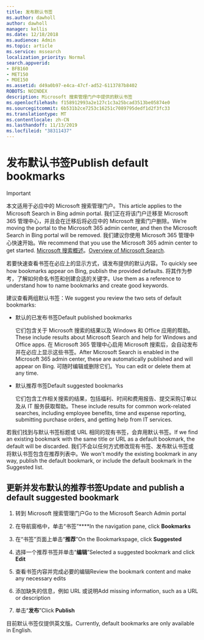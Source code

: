 ```yaml
---
title: 发布默认书签
ms.author: dawholl
author: dawholl
manager: kellis
ms.date: 12/18/2018
ms.audience: Admin
ms.topic: article
ms.service: mssearch
localization_priority: Normal
search.appverid:
- BFB160
- MET150
- MOE150
ms.assetid: d49a0b97-e4ca-47cf-ad52-6113787b8402
ROBOTS: NOINDEX
description: Microsoft 搜索管理门户中提供的默认书签
ms.openlocfilehash: f158912993a2e127c1c3a25bcad3513be05874e0
ms.sourcegitcommit: 6b531b2ce7253c16251c7089795dedf1d2f3fc33
ms.translationtype: MT
ms.contentlocale: zh-CN
ms.lasthandoff: 11/13/2019
ms.locfileid: "38311437"
---
```

# <a name="publish-default-bookmarks"></a><span data-ttu-id="36fa2-103">发布默认书签</span><span class="sxs-lookup"><span data-stu-id="36fa2-103">Publish default bookmarks</span></span>

> [!IMPORTANT]
> <span data-ttu-id="36fa2-104">本文适用于必应中的 Microsoft 搜索管理门户。</span><span class="sxs-lookup"><span data-stu-id="36fa2-104">This article applies to the Microsoft Search in Bing admin portal.</span></span> <span data-ttu-id="36fa2-105">我们正在将该门户迁移至 Microsoft 365 管理中心，并且会在迁移后将必应中的 Microsoft 搜索门户删除。</span><span class="sxs-lookup"><span data-stu-id="36fa2-105">We’re moving the portal to the Microsoft 365 admin center, and then the Microsoft Search in Bing portal will be removed.</span></span> <span data-ttu-id="36fa2-106">我们建议你使用 Microsoft 365 管理中心快速开始。</span><span class="sxs-lookup"><span data-stu-id="36fa2-106">We recommend that you use the Microsoft 365 admin center to get started.</span></span> <span data-ttu-id="36fa2-107">[Microsoft 搜索概述](overview-microsoft-search.md)。</span><span class="sxs-lookup"><span data-stu-id="36fa2-107">[Overview of Microsoft Search](overview-microsoft-search.md).</span></span>

<span data-ttu-id="36fa2-108">若要快速查看书签在必应上的显示方式，请发布提供的默认内容。</span><span class="sxs-lookup"><span data-stu-id="36fa2-108">To quickly see how bookmarks appear on Bing, publish the provided defaults.</span></span> <span data-ttu-id="36fa2-109">将其作为参考，了解如何命名书签和创建合适的关键字。</span><span class="sxs-lookup"><span data-stu-id="36fa2-109">Use them as a reference to understand how to name bookmarks and create good keywords.</span></span>
  
<span data-ttu-id="36fa2-110">建议查看两组默认书签：</span><span class="sxs-lookup"><span data-stu-id="36fa2-110">We suggest you review the two sets of default bookmarks:</span></span>
  
- <span data-ttu-id="36fa2-111">默认的已发布书签</span><span class="sxs-lookup"><span data-stu-id="36fa2-111">Default published bookmarks</span></span>
    
    <span data-ttu-id="36fa2-112">它们包含关于 Microsoft 搜索的结果以及 Windows 和 Office 应用的帮助。</span><span class="sxs-lookup"><span data-stu-id="36fa2-112">These include results about Microsoft Search and help for Windows and Office apps.</span></span> <span data-ttu-id="36fa2-113">在 Microsoft 365 管理中心启用 Microsoft 搜索后，会自动发布并在必应上显示这些书签。</span><span class="sxs-lookup"><span data-stu-id="36fa2-113">After Microsoft Search is enabled in the Microsoft 365 admin center, these are automatically published and will appear on Bing.</span></span> <span data-ttu-id="36fa2-114">可随时编辑或删除它们。</span><span class="sxs-lookup"><span data-stu-id="36fa2-114">You can edit or delete them at any time.</span></span>
    
- <span data-ttu-id="36fa2-115">默认推荐书签</span><span class="sxs-lookup"><span data-stu-id="36fa2-115">Default suggested bookmarks</span></span>
    
    <span data-ttu-id="36fa2-116">它们包含工作相关搜索的结果，包括福利、时间和费用报告、提交采购订单以及从 IT 服务获取帮助。</span><span class="sxs-lookup"><span data-stu-id="36fa2-116">These include results for common work-related searches, including employee benefits, time and expense reporting, submitting purchase orders, and getting help from IT services.</span></span>
    
<span data-ttu-id="36fa2-117">若我们找到与默认书签标题或 URL 相同的现有书签，会弃用默认书签。</span><span class="sxs-lookup"><span data-stu-id="36fa2-117">If we find an existing bookmark with the same title or URL as a default bookmark, the default will be discarded.</span></span> <span data-ttu-id="36fa2-118">我们不会以任何方式修改现有书签、发布默认书签或将默认书签包含在推荐列表中。</span><span class="sxs-lookup"><span data-stu-id="36fa2-118">We won't modify the existing bookmark in any way, publish the default bookmark, or include the default bookmark in the Suggested list.</span></span>
  
## <a name="update-and-publish-a-default-suggested-bookmark"></a><span data-ttu-id="36fa2-119">更新并发布默认的推荐书签</span><span class="sxs-lookup"><span data-stu-id="36fa2-119">Update and publish a default suggested bookmark</span></span>

1. <span data-ttu-id="36fa2-120">转到 Microsoft 搜索管理门户</span><span class="sxs-lookup"><span data-stu-id="36fa2-120">Go to the Microsoft Search Admin portal</span></span>
    
2. <span data-ttu-id="36fa2-121">在导航窗格中，单击“书签”\*\*\*\*</span><span class="sxs-lookup"><span data-stu-id="36fa2-121">In the navigation pane, click **Bookmarks**</span></span>
    
3. <span data-ttu-id="36fa2-122">在“书签”页面上单击“**推荐**”</span><span class="sxs-lookup"><span data-stu-id="36fa2-122">On the Bookmarkspage, click **Suggested**</span></span>
    
4. <span data-ttu-id="36fa2-123">选择一个推荐书签并单击“**编辑**”</span><span class="sxs-lookup"><span data-stu-id="36fa2-123">Selected a suggested bookmark and click **Edit**</span></span>
    
5. <span data-ttu-id="36fa2-124">查看书签内容并完成必要的编辑</span><span class="sxs-lookup"><span data-stu-id="36fa2-124">Review the bookmark content and make any necessary edits</span></span>
    
6. <span data-ttu-id="36fa2-125">添加缺失的信息，例如 URL 或说明</span><span class="sxs-lookup"><span data-stu-id="36fa2-125">Add missing information, such as a URL or description</span></span>
    
7. <span data-ttu-id="36fa2-126">单击“**发布**”</span><span class="sxs-lookup"><span data-stu-id="36fa2-126">Click **Publish**</span></span>
    
<span data-ttu-id="36fa2-127">目前默认书签仅提供英文版。</span><span class="sxs-lookup"><span data-stu-id="36fa2-127">Currently, default bookmarks are only available in English.</span></span> 

  

